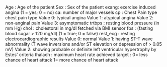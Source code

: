 Age : Age of the patient
Sex : Sex of the patient
exang: exercise induced angina (1 = yes; 0 = no)
ca: number of major vessels 
cp : Chest Pain type chest pain type
    Value 0: typical angina
    Value 1: atypical angina
    Value 2: non-anginal pain
    Value 3: asymptomatic
trtbps : resting blood pressure (in mm Hg)
chol : cholestoral in mg/dl fetched via BMI sensor
fbs : (fasting blood sugar > 120 mg/dl) (1 = true; 0 = false)
rest_ecg : resting electrocardiographic results
    Value 0: normal
    Value 1: having ST-T wave abnormality (T wave inversions and/or ST elevation or depression of > 0.05 mV)
    Value 2: showing probable or definite left ventricular hypertrophy by   Estes' criteria
thalach : maximum heart rate achieved
target : 0= less chance of heart attack 1= more chance of heart attack
